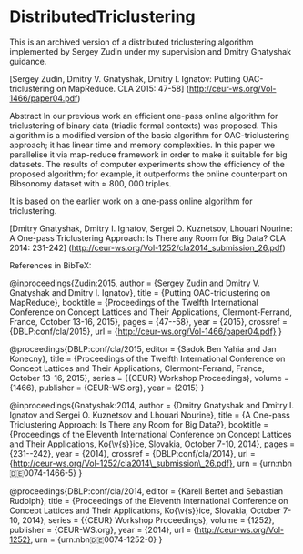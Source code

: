 # DistributedTriclustering


This is an archived version of a distributed triclustering algorithm implemented by Sergey Zudin under my supervision and Dmitry Gnatyshak guidance.

[Sergey Zudin, Dmitry V. Gnatyshak, Dmitry I. Ignatov:
Putting OAC-triclustering on MapReduce. CLA 2015: 47-58]
(http://ceur-ws.org/Vol-1466/paper04.pdf)

Abstract
In our previous work an efficient one-pass online algorithm for triclustering of binary data (triadic formal contexts) was proposed. This algorithm is a modified version of the basic algorithm for OAC-triclustering approach; it has linear time and memory complexities. In this paper we parallelise it via map-reduce framework in order to make it suitable for big datasets. The results of computer experiments show the efficiency of the proposed algorithm; for example, it outperforms the online counterpart on Bibsonomy dataset with ≈ 800, 000 triples.


It is based on the earlier work on a one-pass online algorithm for triclustering.


[Dmitry Gnatyshak, Dmitry I. Ignatov, Sergei O. Kuznetsov, Lhouari Nourine:
A One-pass Triclustering Approach: Is There any Room for Big Data? CLA 2014: 231-242]
(http://ceur-ws.org/Vol-1252/cla2014_submission_26.pdf)


References in BibTeX:

@inproceedings{Zudin:2015,
  author    = {Sergey Zudin and
               Dmitry V. Gnatyshak and
               Dmitry I. Ignatov},
  title     = {Putting OAC-triclustering on MapReduce},
  booktitle = {Proceedings of the Twelfth International Conference on Concept Lattices
               and Their Applications, Clermont-Ferrand, France, October 13-16, 2015},
  pages     = {47--58},
  year      = {2015},
  crossref  = {DBLP:conf/cla/2015},
  url       = {http://ceur-ws.org/Vol-1466/paper04.pdf}
}

@proceedings{DBLP:conf/cla/2015,
  editor    = {Sadok Ben Yahia and
               Jan Konecny},
  title     = {Proceedings of the Twelfth International Conference on Concept Lattices
               and Their Applications, Clermont-Ferrand, France, October 13-16, 2015},
  series    = {{CEUR} Workshop Proceedings},
  volume    = {1466},
  publisher = {CEUR-WS.org},
  year      = {2015}
}

@inproceedings{Gnatyshak:2014,
  author    = {Dmitry Gnatyshak and
               Dmitry I. Ignatov and
               Sergei O. Kuznetsov and
               Lhouari Nourine},
  title     = {A One-pass Triclustering Approach: Is There any Room for Big Data?},
  booktitle = {Proceedings of the Eleventh International Conference on Concept Lattices
               and Their Applications, Ko{\v{s}}ice, Slovakia, October 7-10, 2014},
  pages     = {231--242},
  year      = {2014},
  crossref  = {DBLP:conf/cla/2014},
  url       = {http://ceur-ws.org/Vol-1252/cla2014\_submission\_26.pdf},
  urn       = {urn:nbn:de:0074-1466-5}
}

@proceedings{DBLP:conf/cla/2014,
  editor    = {Karell Bertet and
               Sebastian Rudolph},
  title     = {Proceedings of the Eleventh International Conference on Concept Lattices
               and Their Applications, Ko{\v{s}}ice, Slovakia, October 7-10, 2014},
  series    = {{CEUR} Workshop Proceedings},
  volume    = {1252},
  publisher = {CEUR-WS.org},
  year      = {2014},
  url       = {http://ceur-ws.org/Vol-1252},
  urn       = {urn:nbn:de:0074-1252-0}
}




